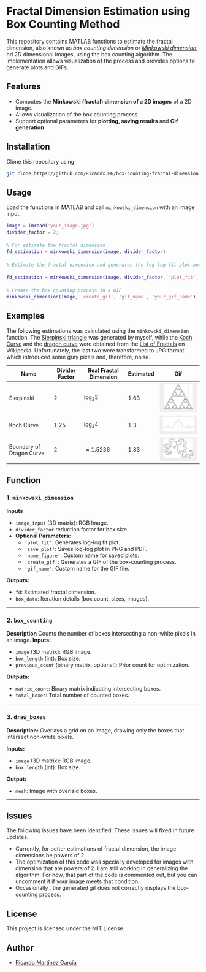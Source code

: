 # Fractal Dimension Estimation using Box Counting Method

This repository contains MATLAB functions to estimate the fractal dimension, also known as *box counting dimension* or [*Minkowski dimension*](https://assets.cambridge.org/97811071/34119/excerpt/9781107134119_excerpt.pdf), od 2D dimensional images, using the box counting algorithm. The implementation allows visualization of the process and provides options to generate plots and GIFs.

## Features

- Computes the **Minkowski (fractal) dimension of a 2D images** of a 2D image.
- Allows visualization of the box counting process
- Support optional parameters for **plotting, saving results** and **Gif generation**

## Installation

Clone this repository using 

```bash
git clone https://github.com/RicardxJMG/box-counting-fractal-dimension
```

## Usage

Load the functions in MATLAB and call `minkowski_dimension` with an image input.

```matlab
image = imread('your_image.jpg')
divider_factor = 2;

% For estimate the fractal dimension
fd_estimation = minkowski_dimension(image, divider_factor)

% Estimate the fractal dimension and generates the log-log fit plot and save it with specific name 

fd_estimation = minkowski_dimension(image, divider_factor, 'plot_fit', 'save_plot', 'name_figure', 'your_figure_name')

% Create the box counting process in a GIF
minkowski_dimension(image, 'create_gif', 'gif_name', 'your_gif_name')
```

## Examples 

The following estimations was calculated using the `minkowski_dimension` function. The [Sierpiński triangle](https://en.wikipedia.org/wiki/Sierpi%C5%84ski_triangle) was generated by myself, while the [Koch Curve](https://en.wikipedia.org/wiki/Koch_snowflake) and the [dragon curve](https://en.wikipedia.org/wiki/Dragon_curve) were obtained from the [List of Fractals](https://en.wikipedia.org/wiki/List_of_fractals_by_Hausdorff_dimension) on Wikipedia. Unfortunately, the last two were transformed to JPG format which introduced some gray pixels and, therefore, noise.


|Name |Divider Factor|Real Fractal Dimension| Estimated | Gif |
|-----|-----|-----|-----|-----|
| Sierpinski | 2 | $\log_2 3$| 1.63 | <img src = "./fractal_algorithm_images/sierp_order8gif.gif" width = "250" heigth = "250"> |
| Koch Curve | 1.25 | $\log_3 4$| 1.3 | <img src = "./fractal_algorithm_images/koch_curvegif.gif" width = "250" heigth ="350"> |
| Boundary of Dragon Curve | 2 | $\approx 1.5236$ |  1.83 |<img src = "./fractal_algorithm_images/dragongif.gif" width = 250 heigth = 250>|

## Function

### 1. `minkowski_dimension`

**Inputs**

- `image_input` (3D matrix): RGB Image.
- `divider_factor` reduction factor for box size.
- **Optional Parameters:**
  - `'plot_fit'`: Generates log-log fit plot.
  - `'save_plot'`: Saves log-log plot in PNG and PDF.
  - `'name_figure'`: Custom name for saved plots.
  - `'create_gif'`: Generates a GIF of the box-counting process.
  - `'gif_name'`: Custom name for the GIF file.

**Outputs:**

- `fd`: Estimated fractal dimension.
- `box_data`: Iteration details (box count, sizes, images).

---

### 2. `box_counting`

**Description** Counts the number of boxes intersecting a non-white pixels in an image.
**Inputs:**

- `image` (3D matrix): RGB image.
- `box_length` (int): Box size.
- `previous_count` (binary matrix, optional): Prior count for optimization.

**Outputs:**

- `matrix_count`: Binary matrix indicating intersecting boxes.
- `total_boxes`: Total number of counted boxes.

---

### 3. `draw_boxes`

**Description:**
Overlays a grid on an image, drawing only the boxes that intersect non-white pixels.

**Inputs:**

- `image` (3D matrix): RGB image.
- `box_length` (int): Box size.

**Output:**

- `mesh`: Image with overlaid boxes.


---

## Issues

The following issues have been identified. These issues will fixed in future updates.

  - Currently, for better estimations of fractal dimension, the image dimensions be powers of 2.
  - The optimization of this code was specially developed for images with dimension that are powers of 2. I am still working in generalizing the algorithm. For now, that part of the code is commented out, but you can uncomment it if your image meets that condition. 
  - Occasionally , the generated gif does not correctly displays the box-counting process.

## License

This project is licensed under the MIT License.

## Author

- [Ricardo Martínez García](https://github.com/RicardxJMG)
